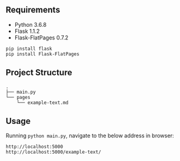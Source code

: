 ## Requirements
- Python 3.6.8
- Flask 1.1.2
- Flask-FlatPages 0.7.2

```pip install flask```    
```pip install Flask-FlatPages```

## Project Structure

```
.
├── main.py
└── pages
    └── example-text.md

```

## Usage

Running ```python main.py```, navigate to the below address in browser:
```
http://localhost:5000
http://localhost:5000/example-text/
```